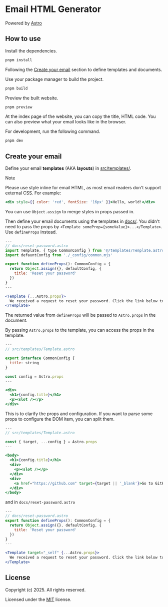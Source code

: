 # Email HTML Generator

Powered by [Astro](https://astro.build/)

## How to use

Install the dependencies.

```bash
pnpm install
```

Following the [Create your email](#create-your-email) section to define templates and documents.

Use your package manager to build the project.

```bash
pnpm build
```

Preview the built website.

```bash
pnpm preview
```

At the index page of the website, you can copy the title, HTML code. You can also preview what your email looks like in the browser.

For development, run the following command.

```bash
pnpm dev
```

## Create your email

Define your email **templates** (AKA **layouts**) in [src/templates/](src/templates/).

> [!NOTE]
>
> Please use style inline for email HTML, as most email readers don't support external CSS. For example:
>
> ```jsx
> <div style={{ color: 'red', fontSize: '16px' }}>Hello, world!</div>
> ```
>
> You can use `Object.assign` to merge styles in props passed in.

Then define your email documents using the templates in [docs/](docs/). You didn't need to pass the props by `<Template someProp={someValue}>...</Template>`. Use `defineProps` instead.

```jsx
---
// docs/reset-password.astro
import Template, { type CommonConfig } from '@/templates/Template.astro'
import defauntConfig from './_config/common.mjs'

export function defineProps(): CommonConfig = {
  return Object.assign({}, defaultConfig, {
    title: 'Reset your password'
  })
}
---

<Template {...Astro.props}>
  We received a request to reset your password. Click the link below to reset it.
</Template>
```

The returned value from `defineProps` will be passed to `Astro.props` in the document.

By passing `Astro.props` to the template, you can access the props in the template.

```jsx
---
// src/templates/Template.astro

export interface CommonConfig {
  title: string
}

const config = Astro.props
---

<div>
  <h1>{config.title}</h1>
  <p><slot /></p>
</div>
```

This is to clarify the props and configuration. If you want to parse some props to configure the DOM item, you can split them.

```jsx
---
// src/templates/Template.astro

const { target, ...config } = Astro.props
---

<body>
  <h1>{config.title}</h1>
  <div>
    <p><slot /></p>
  </div>
  <div>
    <a href="https://github.com" target={target || '_blank'}>Go to GitHub</a>
  </div>
</body>
```

and in `docs/reset-password.astro`

```jsx
---
// docs/reset-password.astro
export function defineProps(): CommonConfig = {
  return Object.assign({}, defaultConfig, {
    title: 'Reset your password'
  })
}
---

<Template target="_self" {...Astro.props}>
  We received a request to reset your password. Click the link below to reset it.
</Template>
```

## License

Copyright (c) 2025. All rights reserved.

Licensed under the [MIT](LICENSE) license.
